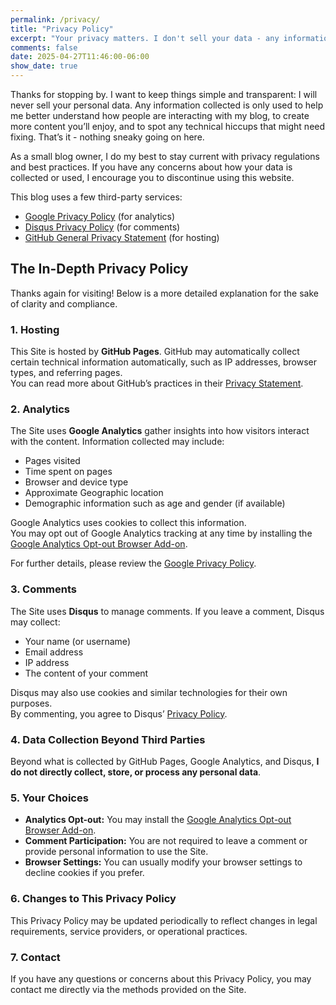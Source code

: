 ```yaml
---
permalink: /privacy/
title: "Privacy Policy"
excerpt: "Your privacy matters. I don't sell your data - any information collected is simply to improve this blog and your experience. Learn more about how your information is handled here."  
comments: false  
date: 2025-04-27T11:46:00-06:00
show_date: true
---
```

Thanks for stopping by. I want to keep things simple and transparent: 
I will never sell your personal data. Any information collected is only used to help me better understand how people are interacting with my blog, to create more content you’ll enjoy, and to spot any technical hiccups that might need fixing. 
That’s it - nothing sneaky going on here.

As a small blog owner, I do my best to stay current with privacy regulations and best practices. 
If you have any concerns about how your data is collected or used, I encourage you to discontinue using this website.  

This blog uses a few third-party services:  
* [Google Privacy Policy](https://policies.google.com/privacy) (for analytics)  
* [Disqus Privacy Policy](https://help.disqus.com/en/articles/1717103-disqus-privacy-policy) (for comments)  
* [GitHub General Privacy Statement](https://docs.github.com/en/site-policy/privacy-policies/github-general-privacy-statement) (for hosting)  

## The In-Depth Privacy Policy  
Thanks again for visiting! Below is a more detailed explanation for the sake of clarity and compliance.  

### 1. Hosting

This Site is hosted by **GitHub Pages**. GitHub may automatically collect certain technical information automatically, such as IP addresses, browser types, and referring pages.  
You can read more about GitHub’s practices in their [Privacy Statement](https://docs.github.com/en/site-policy/privacy-policies/github-privacy-statement).

### 2. Analytics

The Site uses **Google Analytics** gather insights into how visitors interact with the content. Information collected may include:  

- Pages visited
- Time spent on pages
- Browser and device type
- Approximate Geographic location  
- Demographic information such as age and gender (if available)  

Google Analytics uses cookies to collect this information.  
You may opt out of Google Analytics tracking at any time by installing the [Google Analytics Opt-out Browser Add-on](https://tools.google.com/dlpage/gaoptout).  

For further details, please review the [Google Privacy Policy](https://policies.google.com/privacy).

### 3. Comments

The Site uses **Disqus** to manage comments. If you leave a comment, Disqus may collect:  

- Your name (or username)  
- Email address  
- IP address  
- The content of your comment  

Disqus may also use cookies and similar technologies for their own purposes.   
By commenting, you agree to Disqus’ [Privacy Policy](https://help.disqus.com/en/articles/1717103-disqus-privacy-policy).  

### 4. Data Collection Beyond Third Parties

Beyond what is collected by GitHub Pages, Google Analytics, and Disqus, **I do not directly collect, store, or process any personal data**.  

### 5. Your Choices

- **Analytics Opt-out:** You may install the [Google Analytics Opt-out Browser Add-on](https://tools.google.com/dlpage/gaoptout).  
- **Comment Participation:** You are not required to leave a comment or provide personal information to use the Site.  
- **Browser Settings:** You can usually modify your browser settings to decline cookies if you prefer.  

### 6. Changes to This Privacy Policy

This Privacy Policy may be updated periodically to reflect changes in legal requirements, service providers, or operational practices.  

### 7. Contact

If you have any questions or concerns about this Privacy Policy, you may contact me directly via the methods provided on the Site.  